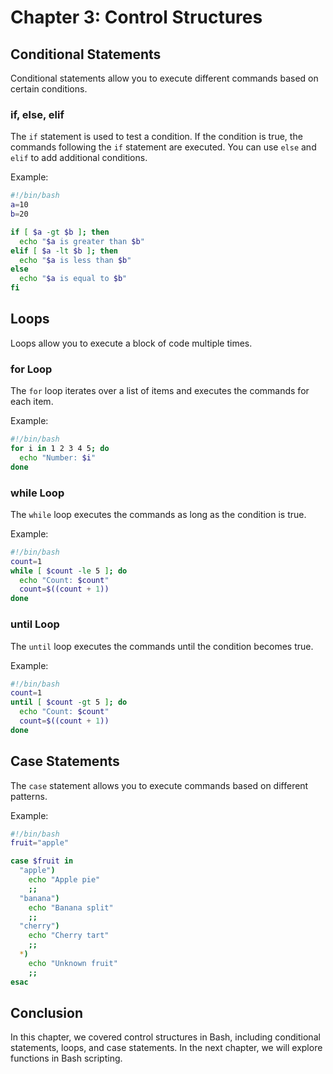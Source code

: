 # Chapter 3: Control Structures

## Conditional Statements
Conditional statements allow you to execute different commands based on certain conditions.

### if, else, elif
The `if` statement is used to test a condition. If the condition is true, the commands following the `if` statement are executed. You can use `else` and `elif` to add additional conditions.

Example:
```bash
#!/bin/bash
a=10
b=20

if [ $a -gt $b ]; then
  echo "$a is greater than $b"
elif [ $a -lt $b ]; then
  echo "$a is less than $b"
else
  echo "$a is equal to $b"
fi
```

## Loops
Loops allow you to execute a block of code multiple times.

### for Loop
The `for` loop iterates over a list of items and executes the commands for each item.

Example:
```bash
#!/bin/bash
for i in 1 2 3 4 5; do
  echo "Number: $i"
done
```

### while Loop
The `while` loop executes the commands as long as the condition is true.

Example:
```bash
#!/bin/bash
count=1
while [ $count -le 5 ]; do
  echo "Count: $count"
  count=$((count + 1))
done
```

### until Loop
The `until` loop executes the commands until the condition becomes true.

Example:
```bash
#!/bin/bash
count=1
until [ $count -gt 5 ]; do
  echo "Count: $count"
  count=$((count + 1))
done
```

## Case Statements
The `case` statement allows you to execute commands based on different patterns.

Example:
```bash
#!/bin/bash
fruit="apple"

case $fruit in
  "apple")
    echo "Apple pie"
    ;;
  "banana")
    echo "Banana split"
    ;;
  "cherry")
    echo "Cherry tart"
    ;;
  *)
    echo "Unknown fruit"
    ;;
esac
```

## Conclusion
In this chapter, we covered control structures in Bash, including conditional statements, loops, and case statements. In the next chapter, we will explore functions in Bash scripting.
